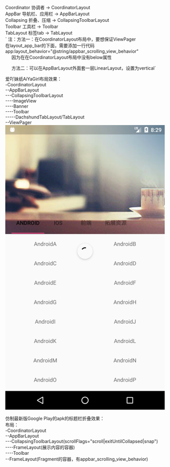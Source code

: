 Coordinator 协调者         -> CoordinatorLayout <br>
AppBar      导航栏、应用栏 -> AppBarLayout<br>
Collapsing  折叠、压缩     -> CollapsingToolbarLayout<br>
Toolbar     工具栏         -> Toolbar <br>
TabLayout   标签tab        -> TabLayout <br>
` 注：方法一：在CoordinatorLayout布局中，要想保证ViewPager<br>
      在layout_app_bar的下面，需要添加一行代码<br>
      app:layout_behavior="@string/appbar_scrolling_view_behavior"<br>
      因为在在CoordinatorLayout布局中没有below属性<br>
      
      方法二：可以在AppBarLayout外面套一层LinearLayout，设置为vertical`<br>

爱吖妹纸AiYaGirl布局效果：<br>
-CoordinatorLayout<br>
--AppBarLayout<br>
---CollapsingToolbarLayout<br>
----ImageView<br>
----Banner<br>
----Toolbar<br>
-----DachshundTabLayout/TabLayout<br>
--ViewPager<br>
![](https://github.com/jihymood/newMyApplication/blob/master/screenshot/Screenshot_1498897756.png)

 
仿制最新版Google Play的apk的标题栏折叠效果：<br>
布局：<br>
-CoordinatorLayout<br>
--AppBarLayout<br>
---CollapsingToolbarLayout(scrollFlags="scroll|exitUntilCollapsed|snap")<br>
----FrameLayout(展示内容的容器)<br>
----Toolbar<br>
--FrameLayout(Fragment的容器，有appbar_scrolling_view_behavior)<br>
